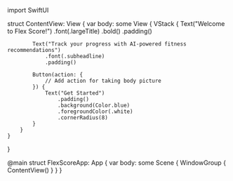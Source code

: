 import SwiftUI

struct ContentView: View {
    var body: some View {
        VStack {
            Text("Welcome to Flex Score!")
                .font(.largeTitle)
                .bold()
                .padding()

            Text("Track your progress with AI-powered fitness recommendations")
                .font(.subheadline)
                .padding()

            Button(action: {
                // Add action for taking body picture
            }) {
                Text("Get Started")
                    .padding()
                    .background(Color.blue)
                    .foregroundColor(.white)
                    .cornerRadius(8)
            }
        }
    }
}

@main
struct FlexScoreApp: App {
    var body: some Scene {
        WindowGroup {
            ContentView()
        }
    }
}
